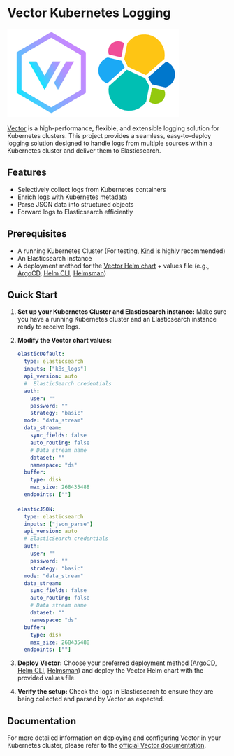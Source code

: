 # Vector Kubernetes Logging

![Vector-Elasti Logo](/assets/image.png)



[Vector](https://vector.dev/) is a high-performance, flexible, and extensible logging solution for Kubernetes clusters. This project provides a seamless, easy-to-deploy logging solution designed to handle logs from multiple sources within a Kubernetes cluster and deliver them to Elasticsearch.

## Features

- Selectively collect logs from Kubernetes containers
- Enrich logs with Kubernetes metadata
- Parse JSON data into structured objects
- Forward logs to Elasticsearch efficiently

## Prerequisites

- A running Kubernetes Cluster (For testing, [Kind](https://kind.sigs.k8s.io/) is highly recommended)
- An Elasticsearch instance
- A deployment method for the [Vector Helm chart](https://artifacthub.io/packages/helm/vector/vector) + values file (e.g., [ArgoCD](https://argo-cd.readthedocs.io/en/stable/user-guide/helm/), [Helm CLI](https://helm.sh/docs/intro/install/), [Helmsman](https://github.com/Praqma/helmsman))

## Quick Start

1. **Set up your Kubernetes Cluster and Elasticsearch instance:**
   Make sure you have a running Kubernetes cluster and an Elasticsearch instance ready to receive logs.

2. **Modify the Vector chart values:** 
    ```yaml
    elasticDefault:
      type: elasticsearch
      inputs: ["k8s_logs"]
      api_version: auto
      #  ElasticSearch credentials 
      auth: 
        user: ""
        password: ""
        strategy: "basic"
      mode: "data_stream"
      data_stream:
        sync_fields: false 
        auto_routing: false
        # Data stream name 
        dataset: ""
        namespace: "ds"
      buffer:
        type: disk
        max_size: 268435488
      endpoints: [""]  

    elasticJSON:
      type: elasticsearch
      inputs: ["json_parse"]
      api_version: auto
      # ElasticSearch credentials 
      auth: 
        user: ""
        password: ""
        strategy: "basic"
      mode: "data_stream"
      data_stream:
        sync_fields: false 
        auto_routing: false
        # Data stream name
        dataset: ""
        namespace: "ds"
      buffer:
        type: disk
        max_size: 268435488
      endpoints: [""] 
    ```

3. **Deploy Vector:**
   Choose your preferred deployment method ([ArgoCD](https://argo-cd.readthedocs.io/en/stable/user-guide/helm/), [Helm CLI](https://helm.sh/docs/intro/install/), [Helmsman](https://github.com/Praqma/helmsman)) and deploy the Vector Helm chart with the provided values file.

4. **Verify the setup:**
   Check the logs in Elasticsearch to ensure they are being collected and parsed by Vector as expected.

## Documentation 
For more detailed information on deploying and configuring Vector in your Kubernetes cluster, please refer to the [official Vector documentation](https://vector.dev/docs/).